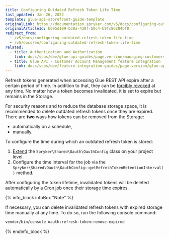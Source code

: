 ```yaml
---
title: Configuring Outdated Refresh Token Life Time
last_updated: Jan 26, 2022
template: glue-api-storefront-guide-template
originalLink: https://documentation.spryker.com/v5/docs/configuring-outdated-refresh-token-life-time
originalArticleId: b695d109-b38a-430f-b0c4-b9fc86284bf8
redirect_from:
  - /v5/docs/configuring-outdated-refresh-token-life-time
  - /v5/docs/en/configuring-outdated-refresh-token-life-time
related:
  - title: Authentication and Authorization
    link: docs/scos/dev/glue-api-guides/page.version/managing-customers/authenticating-as-a-customer.html
  - title: Glue API - Customer Account Management feature integration
    link: docs/scos/dev/feature-integration-guides/page.version/glue-api/glue-api-customer-account-management-feature-integration.html
---
```


Refresh tokens generated when accessing Glue REST API expire after a certain period of time. In addition to that, they can be [forcibly revoked](/docs/scos/dev/glue-api-guides/{{page.version}}/authentication-and-authorization.html#token-revocation) at any time. No matter how a token becomes invalidated, it is set to expire but remains in the Storage.

For security reasons and to reduce the database storage space, it is recommended to delete outdated refresh tokens once they are expired. There are **two** ways how tokens can be removed from the Storage:

* automatically on a schedule,
* manually.

To configure the time during which an outdated refresh token is stored:

1. [Extend](/docs/scos/dev/back-end-development/extending-spryker/extending-the-spryker-core-functionality.html) the `Spryker\Shared\Oauth\OauthConfig` class on your project level.
2. Configure the time interval for the job via the `Spryker\Shared\Oauth\OauthConfig::getRefreshTokenRetentionInterval()` method.

After configuring the token lifetime, invalidated tokens will be deleted automatically by a [Cron job](/docs/scos/user/features/{{page.version}}/sdk/cronjob-scheduling.html) once their storage time expires.

{% info_block infoBox "Note" %}

If necessary, you can delete invalidated refresh tokens with expired storage time manually at any time. To do so, run the following console command:
```bash
vendor/bin/console oauth:refresh-token:remove-expired
```

{% endinfo_block %}


